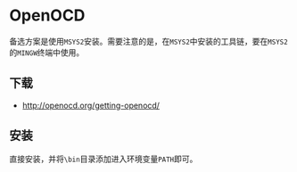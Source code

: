 # OpenOCD

备选方案是使用`MSYS2`安装。需要注意的是，在`MSYS2`中安装的工具链，要在`MSYS2`的`MINGW`终端中使用。

## 下载

- http://openocd.org/getting-openocd/

## 安装

直接安装，并将`\bin`目录添加进入环境变量`PATH`即可。

